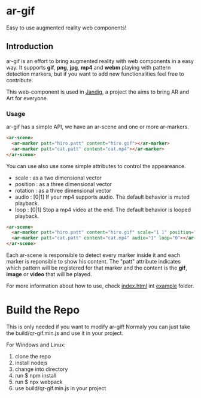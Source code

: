 # ar-gif
Easy to use augmented reality web components!


## Introduction
ar-gif is an effort to bring augmented reality with web components in a easy way. It supports **gif**, **png**, **jpg**, **mp4** and **webm** playing with pattern detection markers, but if you want to add new functionalities feel free to contribute.

This web-component is used in [Jandig](https://github.com/memeLab/Jandig), a project the aims to bring AR and Art for everyone.

### Usage
ar-gif has a simple API, we have an ar-scene and one or more ar-markers.
```html
<ar-scene>
  <ar-marker patt="hiro.patt" content="hiro.gif"></ar-marker>
  <ar-marker patt="cat.patt" content="cat.mp4"></ar-marker>
</ar-scene>
```

You can use also use some simple attributes to control the appeareance.

- scale : as a two dimensional vector
- position : as a three dimensional vector
- rotation : as a three dimensional vector
- audio : [0|1] If your mp4 supports audio. The default behavior is muted playback.
- loop : [0|1] Stop a mp4 video at the end. The default behavior is looped playback.


```html
<ar-scene>
  <ar-marker patt="hiro.patt" content="hiro.gif" scale="1 1" position="0 0 0" rotation="0 0 0"></ar-marker>
  <ar-marker patt="cat.patt" content="cat.mp4" audio="1" loop="0"></ar-marker>
</ar-scene>
```
Each ar-scene is responsible to detect every marker inside it and each marker is reponsible to show his content.
The "patt" attribute indicates which pattern will be registered for that marker and the content is the **gif**, **image** or **video** that will be played.

For more information about how to use, check [index.html](https://github.com/rodrigocam/ar-gif/blob/master/example/index.html) int [example](https://github.com/rodrigocam/ar-gif/blob/master/example) folder.

# Build the Repo

This is only needed if you want to modify ar-gif!
Normaly you can just take the build/qr-gif.min.js and use it in your project.

For Windows and Linux:
1) clone the repo
1) install nodejs
1) change into directory
1) run $ npm install
1) run $ npx webpack
1) use build/qr-gif.min.js in your project